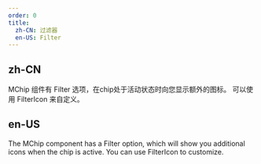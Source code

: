```yaml
---
order: 0
title:
  zh-CN: 过滤器
  en-US: Filter
---
```


## zh-CN

MChip 组件有 Filter 选项，在chip处于活动状态时向您显示额外的图标。 可以使用 FilterIcon 来自定义。

## en-US

The MChip component has a Filter option, which will show you additional icons when the chip is active. You can use FilterIcon to customize.

